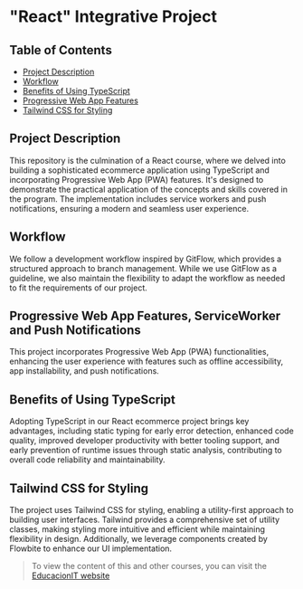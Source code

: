 # "React" Integrative Project

## Table of Contents
- [Project Description](#project-description)
- [Workflow](#workflow)
- [Benefits of Using TypeScript](#benefits-of-using-typescript)
- [Progressive Web App Features](#progressive-web-app-features)
- [Tailwind CSS for Styling](#Tailwind-CSS-for-Styling)

## Project Description

This repository is the culmination of a React course, where we delved into building a sophisticated ecommerce application using TypeScript and incorporating Progressive Web App (PWA) features. It's designed to demonstrate the practical application of the concepts and skills covered in the program. The implementation includes service workers and push notifications, ensuring a modern and seamless user experience.

## Workflow

We follow a development workflow inspired by GitFlow, which provides a structured approach to branch management. While we use GitFlow as a guideline, we also maintain the flexibility to adapt the workflow as needed to fit the requirements of our project.

## Progressive Web App Features, ServiceWorker and Push Notifications

This project incorporates Progressive Web App (PWA) functionalities, enhancing the user experience with features such as offline accessibility, app installability, and push notifications.

## Benefits of Using TypeScript

Adopting TypeScript in our React ecommerce project brings key advantages, including static typing for early error detection, enhanced code quality, improved developer productivity with better tooling support, and early prevention of runtime issues through static analysis, contributing to overall code reliability and maintainability.

## Tailwind CSS for Styling

The project uses Tailwind CSS for styling, enabling a utility-first approach to building user interfaces. Tailwind provides a comprehensive set of utility classes, making styling more intuitive and efficient while maintaining flexibility in design. Additionally, we leverage components created by Flowbite to enhance our UI implementation.

>
> To view the content of this and other courses, you can visit the [EducacionIT website](https://educacionit.com.ar)
>

